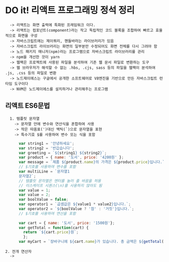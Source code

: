
# DO it! 리액트 프로그래밍 정석 정리  
      -> 리액트는 화면 출력에 특화된 프레임워크 이다.
      -> 리액트는 컴포넌트(component)라는 작고 독립적인 코드 블록을 조합하여 빠르고 효율적으로 화면을 구성
      -> 자바스크립트에는 제이쿼리, 핸들바라는 라이브러리가 있음
      -> 자바스크립트 라이브러리는 화면의 일부분만 수정되어도 화면 전체를 다시 그려야 함
      -> 노드 패키지 매니저(npm)라는 프로그램으로 자바스크립트 라이브러리를 관리
      -> npm을 개선한 것이 yarn
      -> 웹팩은 프로젝트에 사용된 파일을 분석하여 기존 웹 문서 파일로 변환하는 도구
      -> 웹 브라우저가 해석할 수 없는 .hbs, .cjs, sass 등의 파일을 웹팩이 분석하여 .js, .css 등의 파일로 변환
      -> 노드제이에스는 구글에서 공개한 소프트웨어로 V8엔진을 기반으로 만든 자바스크립트 런타임 도구이다
      -> NVM은 노드제이에스를 설치하거나 관리해주는 프로그램
      
## 리액트 ES6문법 
      1. 템플릿 문자열
        -> 문자열 안에 변수와 연산식을 혼합하여 사용
        -> 작은 따옴표(')대신 백틱(`)으로 문자열을 표현
        -> 특수기호 $를 사용하여 변수 또는 식을 포함
        
``` javascript 
      var string1 = '안녕하세요';
      var string2 = '반갑습니다';
      var greeting = `${string1} ${string2}`;
      var product = { name: '도서', price: '4200원' };
      var message = `제품 ${product.name}의 가격은 ${product.price}입니다.`;
      // $기호를 사용하여 변수를 포함
      var multiLine = `문자열1
      문자열2`;
      // 템플릿 문자열은 엔터를 눌러 줄 바꿈을 허용
      // 이스케이프 시퀀스(\n)를 사용하지 않아도 됨
      var value = 1;
      var value = 2;
      var boolValue = false;
      var operator1 = `곱셈값은 ${value1 * value2}입니다.`;
      var operator2 = `${boolValue ? '참' : '거짓'}입니다.`;
      // $기호를 사용하여 연산을 포함
      
      var cart = { name: '도서', price: '1500원'};
      var getTotal = function(cart) {
        return `${cart.price}원`;
        };
      var myCart = `장바구니에 ${cart.name}가 있습니다. 총 금액은 ${getTotal(cart)}입니다.`;  
```

    2. 전개 연산자
      -> 
      
      
